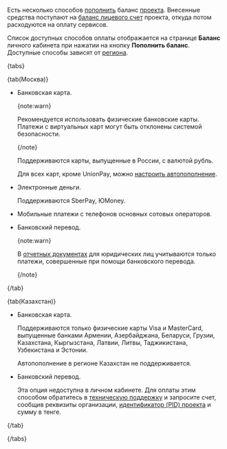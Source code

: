 Есть несколько способов [пополнить](../../instructions/payment) баланс [проекта](/ru/tools-for-using-services/account/concepts/projects). Внесенные средства поступают на [баланс лицевого счет](../balance) проекта, откуда потом расходуются на оплату сервисов.

Список доступных способов оплаты отображается на странице **Баланс** личного кабинета при нажатии на кнопку **Пополнить баланс**. Доступные способы зависят от [региона](/ru/tools-for-using-services/account/concepts/regions).

{tabs}

{tab(Москва)}

- Банковская карта.

  {note:warn}

  Рекомендуется использовать физические банковские карты. Платежи с виртуальных карт могут быть отклонены системой безопасности.

  {/note}

  Поддерживаются карты, выпущенные в России, с валютой рубль.

  Для всех карт, кроме UnionPay, можно [настроить автопополнение](../../instructions/add-card#nastroit_avtopopolnenie).

- Электронные деньги.

  Поддерживаются SberPay, ЮMoney.

- Мобильные платежи с телефонов основных сотовых операторов.
- Банковский перевод.

   {note:warn}

   В [отчетных документах](../report) для юридических лиц учитываются только платежи, совершенные при помощи банковского перевода.

   {/note}

{/tab}

{tab(Казахстан)}

- Банковская карта.

    Поддерживаются только физические карты Visa и MasterCard, выпущенные банками Армении, Азербайджана, Беларуси, Грузии, Казахстана, Кыргызстана, Латвии, Литвы, Таджикистана, Узбекистана и Эстонии.

    Автопополнение в регионе Казахстан не поддерживается.

- Банковский перевод.

    Эта опция недоступна в личном кабинете. Для оплаты этим способом обратитесь в [техническую поддержку](/ru/contacts) и запросите счет, сообщив реквизиты организации, [идентификатор (PID) проекта](/ru/tools-for-using-services/account/instructions/project-settings/manage#poluchenie_identifikatora_proekta) и сумму в тенге.

{/tab}

{/tabs}
